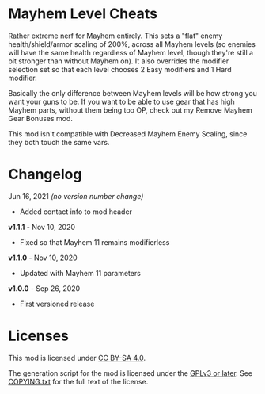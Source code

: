 Mayhem Level Cheats
===================

Rather extreme nerf for Mayhem entirely.  This sets a "flat" enemy health/shield/armor
scaling of 200%, across all Mayhem levels (so enemies will have the same health regardless
of Mayhem level, though they're still a bit stronger than without Mayhem on).  It also
overrides the modifier selection set so that each level chooses 2 Easy modifiers and
1 Hard modifier.

Basically the only difference between Mayhem levels will be how strong you want your
guns to be.  If you want to be able to use gear that has high Mayhem parts, without
them being too OP, check out my Remove Mayhem Gear Bonuses mod.

This mod isn't compatible with Decreased Mayhem Enemy Scaling, since they both touch
the same vars.

Changelog
=========

Jun 16, 2021 *(no version number change)*
 * Added contact info to mod header

**v1.1.1** - Nov 10, 2020
 * Fixed so that Mayhem 11 remains modifierless

**v1.1.0** - Nov 10, 2020
 * Updated with Mayhem 11 parameters

**v1.0.0** - Sep 26, 2020
 * First versioned release
 
Licenses
========

This mod is licensed under [CC BY-SA 4.0](https://creativecommons.org/licenses/by-sa/4.0/).

The generation script for the mod is licensed under the
[GPLv3 or later](https://www.gnu.org/licenses/quick-guide-gplv3.html).
See [COPYING.txt](../../COPYING.txt) for the full text of the license.

